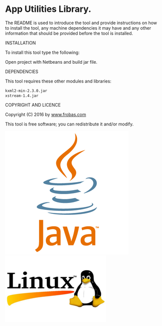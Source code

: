 App Utilities Library.
================================================================================

The README is used to introduce the tool and provide instructions on
how to install the tool, any machine dependencies it may have and any 
other information that should be provided before the tool is installed.

INSTALLATION

To install this tool type the following:

Open project with Netbeans and build jar file.

DEPENDENCIES

This tool requires these other modules and libraries:

	kxml2-min-2.3.0.jar
	xstream-1.4.jar

COPYRIGHT AND LICENCE

Copyright (C) 2016 by www.frobas.com

This tool is free software; you can redistribute it and/or modify.

![alt tag](https://raw.githubusercontent.com/vroncevic/Utilities/master/java_logo.png)
![alt tag](https://raw.githubusercontent.com/vroncevic/Utilities/master/linux_logo_327_215.jpg)


